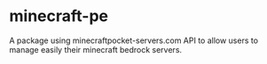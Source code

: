 # minecraft-pe
A package using minecraftpocket-servers.com API to allow users to manage easily their minecraft bedrock servers.
